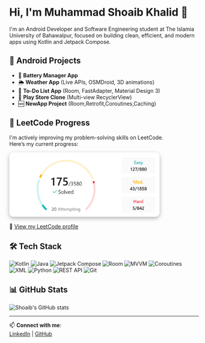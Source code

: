 # Hi, I'm Muhammad Shoaib Khalid 👋

I'm an Android Developer and Software Engineering student at The Islamia University of Bahawalpur, focused on building clean, efficient, and modern apps using Kotlin and Jetpack Compose.

## 💼 Android Projects
- 🔋 **Battery Manager App**
- 🌦️ **Weather App** (Live APIs, OSMDroid, 3D animations) 
- 📝 **To-Do List App** (Room, FastAdapter, Material Design 3)
- 🛒 **Play Store Clone** (Multi-view RecyclerView)
- 🆕 **NewApp Project** (Room,Retrofit,Coroutines,Caching)

## 🧠 LeetCode Progress

I'm actively improving my problem-solving skills on LeetCode.  
Here’s my current progress:

<img src="./leetcode_light.png" alt="LeetCode Stats" width="400"
     style="border-radius: 12px; box-shadow: 0 4px 12px rgba(0, 0, 0, 0.3);" />




📘 [View my LeetCode profile](https://leetcode.com/shoaibkhalid65)

## 🛠 Tech Stack
![Kotlin](https://img.shields.io/badge/Kotlin-0095D5?style=flat&logo=kotlin&logoColor=white)
![Java](https://img.shields.io/badge/Java-007396?style=flat&logo=java&logoColor=white)
![Jetpack Compose](https://img.shields.io/badge/Jetpack%20Compose-4285F4?style=flat&logo=android&logoColor=white)
![Room](https://img.shields.io/badge/Room-6C3483?style=flat&logo=sqlite&logoColor=white)
![MVVM](https://img.shields.io/badge/MVVM-Architecture-brightgreen)
![Coroutines](https://img.shields.io/badge/Coroutines-3ddc84?style=flat&logo=kotlin&logoColor=white)
![XML](https://img.shields.io/badge/XML-FF6600?style=flat&logo=xml&logoColor=white)
![Python](https://img.shields.io/badge/Python-3776AB?style=flat&logo=python&logoColor=white)
![REST API](https://img.shields.io/badge/REST%20API-FF6F00?style=flat&logo=api&logoColor=white)
![Git](https://img.shields.io/badge/Git-F05032?style=flat&logo=git&logoColor=white)

## 📊 GitHub Stats

![Shoaib's GitHub stats](https://github-readme-stats.vercel.app/api?username=shoaibkhalid65&show_icons=true&theme=tokyonight)

---

📫 **Connect with me**:  
[LinkedIn](https://linkedin.com/in/shoaibkhalid65) | [GitHub](https://github.com/shoaibkhalid65)



